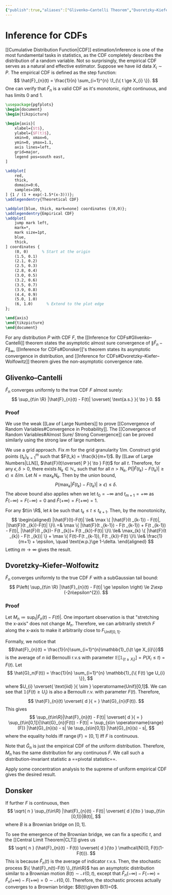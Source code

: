 ```yaml
---
{"publish":true,"aliases":["Glivenko–Cantelli Theorem","Dvoretzky–Kiefer–Wolfowitz Theorem","DKW","CDF Inference","Donsker"],"title":"Inference for CDFs","created":"2025-07-23T02:31:36","modified":"2025-07-23T22:39:01","cssclasses":"","state":"[[%watch]]","sup":["[[Statistics]]"],"type":"note"}
---
```



# Inference for CDFs

[[Cumulative Distribution Function\|CDF]] estimation/inference is one of the most fundamental tasks in statistics, as the CDF completely describes the distribution of a random variable. Not so surprisingly, the empirical CDF serves as a natural and effective estimator.
Suppose we have iid data $X_{i} \sim P$. The empirical CDF is defined as the step function:
$$
\hat{F}_{n}(t) = \frac{1}{n} \sum_{i=1}^{n} \1_{\{ t \ge X_{i} \}}.
$$
One can verify that $\hat{F}_{n}$ is a valid CDF as it's monotonic, right continuous, and has limits $0$ and $1$.

```tikz
\usepackage{pgfplots}
\begin{document}
\begin{tikzpicture}

\begin{axis}[
    xlabel={$t$},
    ylabel={$F(t)$},
    xmin=0, xmax=6,
    ymin=0, ymax=1.1,
    axis lines=left,
    grid=major,
    legend pos=south east,
]

\addplot[
    red,
    thick,
    domain=0:6,
    samples=100,
] {1 / (1 + exp(-1.5*(x-3)))};
\addlegendentry{Theoretical CDF}

\addplot[blue, thick, mark=none] coordinates {(0,0)};
\addlegendentry{Empirical CDF}
\addplot[
    jump mark left,
    mark=*,
    mark size=1pt,
    blue,
    thick,
] coordinates {
    (0, 0)      % Start at the origin
    (1.5, 0.1)
    (2.1, 0.2)
    (2.5, 0.3)
    (2.8, 0.4)
    (3.0, 0.5)
    (3.2, 0.6)
    (3.5, 0.7)
    (3.9, 0.8)
    (4.4, 0.9)
    (5.0, 1.0)
    (6, 1.0)      % Extend to the plot edge
};

\end{axis}
\end{tikzpicture}
\end{document}
```

For any distribution $P$ with CDF $F$, the [[Inference for CDFs#Glivenko–Cantelli]] theorem states the asymptotic almost sure convergence of $\|\hat{F}_{n}-F\|_{\infty }$, [[Inference for CDFs#Donsker]]'s theorem states its asymptotic convergence in distribution, and [[Inference for CDFs#Dvoretzky–Kiefer–Wolfowitz]] theorem gives the non-asymptotic convergence rate.

## Glivenko–Cantelli

$\hat{F}_{n}$ converges uniformly to the true CDF $F$ almost surely:
$$
\sup_{t\in \R} |\hat{F}_{n}(t) - F(t)| \overset{ \text{a.s.} }{ \to } 0.
$$

### Proof

We use the weak [[Law of Large Numbers]] to prove [[Convergence of Random Variables#Convergence in Probability]]. The [[Convergence of Random Variables#Almost Sure/ Strong Convergence]] can be proved similarly using the strong law of large numbers.

We use a grid approach. Fix $m$ for the grid granularity $1 /m$. Construct grid points $\{ t_k \}_{k=1}^{m}$ such that $F(t_k) = \frac{k}{m+1}$. By [[Law of Large Numbers\|LLN]], $\hat{F}(t)\overset{ P }{ \to } F(t)$ for all $t$. Therefore, for any $\epsilon,\delta >0$, there exists $N_{k} \in \mathbb{N}_{+}$ such that for all $n > N_{k}$, $P(|\hat{F}(t_{k}) - F(t_{k})| \ge \epsilon) \le \delta /m$. Let $N = \max_{k} N_{k}$. Then by the union bound,
$$
P(\max_{k}|\hat{F}(t _{k}) - F(t _{k})| \ge \epsilon) \le \delta.
$$
The above bound also applies when we let $t_{0}=-\infty$ and $t _{m+1}=+\infty$ as $\hat{F}(-\infty)=F(-\infty)=0$ and $\hat{F}(+\infty)=F(+\infty)=1$.

For any $t\in \R$, let $k$ be such that $t_k \le t \le t_{k+1}$. Then, by the monotonicity,
$$
\begin{aligned}
|\hat{F}(t)-F(t)| \le& \max \{ |\hat{F}(t _{k-1}) - F(t)|, |\hat{F}(t _{k})-F(t)| \}\\
=& \max \{ |\hat{F}(t _{k-1}) - F(t _{k-1}) + F(t _{k-1}) - F(t)|, |\hat{F}(t _{k})- F(t _{k})+ F(t _{k})-F(t)| \}\\
\le& \max_{k} \{ |\hat{F}(t _{k}) - F(t _{k})| \} + \max \{ F(t)-F(t _{k-1}), F(t _{k})-F(t) \}\\
\le& \frac{1}{m+1} + \epsilon, \quad \text{w.p.}\ge 1-\delta.
\end{aligned}
$$
Letting $m\to \infty$ gives the result.



## Dvoretzky–Kiefer–Wolfowitz

$\hat{F}_{n}$ converges uniformly to the true CDF $F$ with a subGaussian tail bound:
$$
P\left( \sup_{t\in \R} |\hat{F}_{n}(t) - F(t)| \ge \epsilon \right) \le 2\exp (-2n\epsilon^{2}).
$$

### Proof

Let $M_{n}\coloneqq \sup_{t}|\hat{F}_{n}(t)-F(t)|$. One important observation is that "stretching the x-axis" does not change $M_{n}$. Therefore, we can arbitrarily stretch $F$ along the x-axis to make it arbitrarily close to $F_{\mathrm{Unif}[0,1]}$.

Formally, we notice that
$$\hat{F}_{n}(t) = \frac{1}{n}\sum_{i=1}^{n}\mathbb{1}_{\{t \ge X_{i}\}}$$
is the average of $n$ iid Bernoulli r.v.s with parameter $\mathbb{E}[\mathbb{1}_{\{ t\ge X_{i} \}}]=P(X_{i}\le t) = F(t)$. Let
$$
\hat{G}_n(F(t)) = \frac{1}{n} \sum_{i=1}^{n} \mathbb{1}_{\{ F(t) \ge U_{i} \}},
$$
where $U_{i} \overset{ \text{iid} }{ \sim } \operatorname{Unif}[0,1]$. We can see that $\mathbb{1}\{ F(t)\ge U_{i} \}$ is also a Bernoulli r.v. with parameter $F(t)$. Therefore,
$$
\hat{F}_{n}(t) \overset{ d }{ = } \hat{G}_{n}(F(t)).
$$
This gives
$$
\sup_{t\in\R}|\hat{F}_{n}(t) - F(t)| \overset{ d }{ = } \sup_{t\in[0,1]}|\hat{G}_{n}(F(t)) - F(t)| = \sup_{s\in \operatorname{range}(F)} |\hat{G}_{n}(s) - s| \le \sup_{s\in[0,1]} |\hat{G}_{n}(s) - s|,
$$
where the equality holds iff $\operatorname{range}(F)=[0,1]$ iff $F$ is continuous.

Note that $\hat{G}_n$ is just the empirical CDF of the uniform distribution. Therefore, $M_n$ has the same distribution for any continuous $F$. We call such a distribution-invariant statistic a ==pivotal statistic==.

Apply some concentration analysis to the supreme of uniform empirical CDF gives the desired result.



## Donsker

If further $F$ is continuous, then
$$
\sqrt{ n } \sup_{t\in\R} |\hat{F}_{n}(t) - F(t)| \overset{ d }{\to } \sup_{t\in [0,1]}|B(t)|,
$$
where $B$ is a Brownian bridge on $[0,1]$.

To see the emergence of the Brownian bridge, we can fix a specific $t$, and the [[Central Limit Theorem\|CLT]] gives us
$$
\sqrt{ n } (\hat{F}_{n}(t) - F(t)) \overset{ d }{\to } \mathcal{N}(0, F(t)(1-F(t))).
$$
This is because $\hat{F}_{n}(t)$ is the average of indicator r.v.s.
Then, the stochastic process $\{ \hat{F}_n(t)-F(t) \}_{t\in\R}$ has an asymptotic distribution similar to a Brownian motion $B(t) \sim \mathcal{N}(0,t)$, except that $\hat{F}_n(-\infty)- F(-\infty) = \hat{F}_n(+\infty)-F(+\infty) = 0 \sim \mathcal{N}(0,0)$.
Therefore, the stochastic process actually converges to a Brownian bridge: $B(t)\given B(1)=0$.
